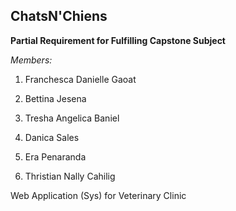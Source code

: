 ## ChatsN'Chiens

**Partial Requirement for Fulfilling Capstone Subject**

_Members:_
1. Franchesca Danielle Gaoat

2. Bettina Jesena

3. Tresha Angelica Baniel

4. Danica Sales

5. Era Penaranda

6. Thristian Nally Cahilig



Web Application (Sys) for Veterinary Clinic